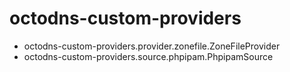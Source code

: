 # octodns-custom-providers

* octodns-custom-providers.provider.zonefile.ZoneFileProvider
* octodns-custom-providers.source.phpipam.PhpipamSource

